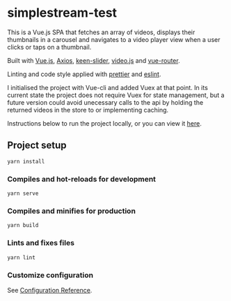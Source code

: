 # simplestream-test

This is a Vue.js SPA that fetches an array of videos, displays their thumbnails in a carousel and navigates to a video player view when a user clicks or taps on a thumbnail.

Built with [Vue.js](https://vuejs.org/), [Axios](https://www.npmjs.com/package/axios), [keen-slider](https://keen-slider.io/), [video.js](https://videojs.com/) and [vue-router](https://router.vuejs.org/).

Linting and code style applied with [prettier](https://prettier.io/) and [eslint](https://eslint.org/).

I initialised the project with Vue-cli and added Vuex at that point. In its current state the project does not require Vuex for state management, but a future version could avoid unecessary calls to the api by holding the returned videos in the store to or implementing caching.

Instructions below to run the project locally, or you can view it [here](http://hkeating-simplestream-test.surge.sh/).

## Project setup
```
yarn install
```

### Compiles and hot-reloads for development
```
yarn serve
```

### Compiles and minifies for production
```
yarn build
```

### Lints and fixes files
```
yarn lint
```

### Customize configuration
See [Configuration Reference](https://cli.vuejs.org/config/).
